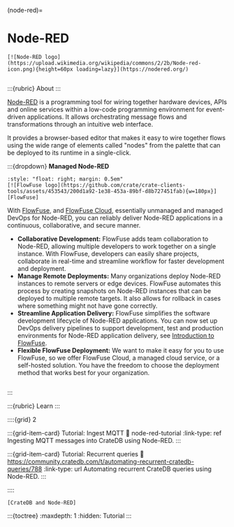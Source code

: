(node-red)=
# Node-RED

```{div} .float-right
[![Node-RED logo](https://upload.wikimedia.org/wikipedia/commons/2/2b/Node-red-icon.png){height=60px loading=lazy}](https://nodered.org/)
```
```{div} .clearfix
```

:::{rubric} About
:::

[Node-RED] is a programming tool for wiring together hardware devices, APIs
and online services within a low-code programming environment for event-driven
applications. It allows orchestrating message flows and transformations through
an intuitive web interface.

It provides a browser-based editor that makes it easy to wire together flows
using the wide range of elements called "nodes" from the palette that can be
deployed to its runtime in a single-click.

:::{dropdown} **Managed Node-RED**
```{div}
:style: "float: right; margin: 0.5em"
[![FlowFuse logo](https://github.com/crate/crate-clients-tools/assets/453543/200d1a92-1e38-453a-89bf-d8b727451fab){w=180px}][FlowFuse]
```

With [FlowFuse], and [FlowFuse Cloud], essentially unmanaged and managed DevOps
for Node-RED, you can reliably deliver Node-RED applications in a continuous,
collaborative, and secure manner.

- **Collaborative Development:** FlowFuse adds team collaboration to Node-RED,
  allowing multiple developers to work together on a single instance. With
  FlowFuse, developers can easily share projects, collaborate in real-time and
  streamline workflow for faster development and deployment.
- **Manage Remote Deployments:** Many organizations deploy Node-RED instances to
  remote servers or edge devices. FlowFuse automates this process by creating
  snapshots on Node-RED instances that can be deployed to multiple remote targets.
  It also allows for rollback in cases where something might not have gone correctly.
- **Streamline Application Delivery:** FlowFuse simplifies the software development
  lifecycle of Node-RED applications. You can now set up DevOps delivery pipelines
  to support development, test and production environments for Node-RED application
  delivery, see [Introduction to FlowFuse].
- **Flexible FlowFuse Deployment:** We want to make it easy for you to use FlowFuse,
  so we offer FlowFuse Cloud, a managed cloud service, or a self-hosted solution.
  You have the freedom to choose the deployment method that works best for your
  organization.

```{div} .clearfix
```
:::


:::{rubric} Learn
:::

::::{grid} 2

:::{grid-item-card} Tutorial: Ingest MQTT
:link: node-red-tutorial
:link-type: ref
Ingesting MQTT messages into CrateDB using Node-RED.
:::

:::{grid-item-card} Tutorial: Recurrent queries
:link: https://community.cratedb.com/t/automating-recurrent-cratedb-queries/788
:link-type: url
Automating recurrent CrateDB queries using Node-RED.
:::

::::


```{seealso}
[CrateDB and Node-RED]
```

:::{toctree}
:maxdepth: 1
:hidden:
Tutorial <mqtt-tutorial>
:::


[CrateDB and Node-RED]: https://cratedb.com/integrations/cratedb-and-node-red
[FlowFuse]: https://flowfuse.com/
[FlowFuse Cloud]: https://app.flowforge.com/
[Introduction to FlowFuse]: https://flowfuse.com/webinars/2023/introduction-to-flowforge/
[Node-RED]: https://nodered.org/
